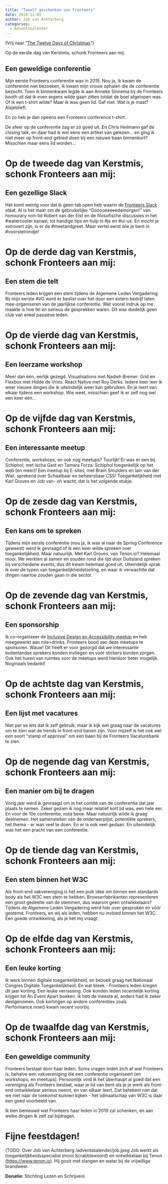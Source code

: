 ```yaml
---
title: "Twaalf geschenken van Fronteers"
date: 2018-12-05
author: Job van Achterberg
categories: 
  - Adventskalender
---
```

(Vrij naar “[The Twelve Days of Christmas](https://nl.wikipedia.org/wiki/The_Twelve_Days_of_Christmas)”)

Op de eerste dag van Kerstmis, schonk Fronteers aan mij:

## Een geweldige conferentie

Mijn eerste Fronteers conferentie was in 2015. Nou ja, ik kwam de conferentie niet bezoeken, ik kwam mijn vrouw ophalen die de conferentie bezocht. Toen ik binnenkwam legde ik aan Anneke Sinnema bij de Fronteers booth uit dat ik even ergens wilde gaan zitten totdat de boel afgelopen was. Of ik een t-shirt wilde? Maar ik was geen lid. Gaf niet. Wat is je maat? Alsjeblieft.

En zo heb je dan opeens een Fronteers conference t-shirt.

De sfeer op de conferentie zag er zó goed uit. En Chris Heilmann gaf de closing talk, en daar had ik wel eens een artikel van gelezen… en ging ik niet meer op front-end gebied doen bij een nieuwe baan binnenkort? Misschien maar eens lid worden…

# Op de tweede dag van Kerstmis, schonk Fronteers aan mij:

## Een gezellige Slack

Het komt weinig voor dat ik geen tab open heb waarin de [Fronteers Slack](https://fronteers-slack.herokuapp.com/) staat. Al is het maar om de gebruikelijke “Gooooeeeeedemorgen!” van honourary non-lid Robert van der Elst en de filosofische discussies in het #watercooler kanaal, tot handige tips en hulp in #js en #ui-ux. En mocht je extrovert zijn, is er de #meetandgreet. Maar vertel eerst wie je bent in #voorstelrondje!

# Op de derde dag van Kerstmis, schonk Fronteers aan mij:

## Een stem die telt

Fronteers leden krijgen een stem tijdens de Algemene Leden Vergadering. Bij mijn eerste AVG werd er beslist over het door een extern bedrijf laten mee-organiseren van de jaarlijkse conferentie. Wat vooral indruk op me maakte is hoe fel en serieus de gesprekken waren. Dit was duidelijk geen club van enkel passieve leden.

# Op de vierde dag van Kerstmis, schonk Fronteers aan mij:

## Een leerzame workshop

Meer dan één, eerlijk gezegd. Visualisations met Nadieh Bremer. Grid en Flexbox met Hidde de Vries. React Native met Roy Derks. Iedere keer leer ik weer nieuwe dingen die ik uiteindelijk weer kan gebruiken. En je leert van elkaar tijdens een workshop. Wie weet, misschien geef ik er zelf nog wel een keer één…

# Op de vijfde dag van Kerstmis, schonk Fronteers aan mij:

## Een interessante meetup

Conferentie, workshops, en ook nog meetups? Tuurlijk! Er was er een bij Schiphol, met Ischa Gast en Tamara Forza: Schiphol toegankelijk op het web (en meer)! Een meetup bij E-sites, met Bram Smulders en Iain van der Wiel, sprekend over Schaalbaar en beheersbaar CSS! Toegankelijkheid met Karl Groves en Job van- oh wacht, dat is het volgende stukje.

# Op de zesde dag van Kerstmis, schonk Fronteers aan mij:

## Een kans om te spreken

Tijdens mijn eerste conferentie (nou ja, ik was al naar de Spring Conference geweest) werd ik gevraagd of ik een keer wilde spreken over toegankelijkheid. Maar natuurlijk. Met Karl Groves, van Tenon.io? Helemaal mooi. We werkten al samen en zouden rond die tijd door Duitsland spreken bij verscheidene events, dus dit kwam helemaal goed uit. Uiteindelijk sprak ik over de typen van toegankelijkheidstooling, en waar ik verwachtte dat dingen naartoe zouden gaan in die sector.

# Op de zevende dag van Kerstmis, schonk Fronteers aan mij:

## Een sponsorship

Ik co-organiseer de [Inclusive Design en Accessibility meetup](https://www.idea11y.nl) en heb meegewerkt aan role=drinks. Fronteers bood aan deze meetups te sponsoren. Wauw! Dit heeft er voor gezorgd dat we interessante buitenlandse sprekers konden invliegen en voor stickers konden zorgen. Ook het huren van ruimtes voor de meetups werd hierdoor beter mogelijk. Nogmaals bedankt!

# Op de achtste dag van Kerstmis, schonk Fronteers aan mij:

## Een lijst met vacatures

Niet per se iets dat ik zelf gebruik, maar ik kijk wel graag naar de vacatures om te zien wat de trends in front-end banen zijn. Voor mijzelf is het ook wel een soort “stamp of approval” om een baan bij de Fronteers Vacaturebank te zien.

# Op de negende dag van Kerstmis, schonk Fronteers aan mij:

## Een manier om bij te dragen

Vorig jaar werd ik gevraagd om in het comité van de conferentie dat jaar plaats te nemen. Zeker gezien ik nog maar relatief kort lid was, een hele eer. En voor de 10e conferentie, nota bene. Maar natuurlijk wilde ik graag deelnemen. Het samenstellen van de onderwerplijst, potentiële sprekers, het thema - er was veel te doen. En er is ook veel gedaan. En uiteindelijk was het een pracht van een conferentie.

# Op de tiende dag van Kerstmis, schonk Fronteers aan mij:

## Een stem binnen het W3C

Als front-end vakvereniging is het een puik idee om binnen een standards body als het W3C een stem te hebben. Browserfabrikanten representeren een groot gedeelte van de stemmen, dus waarom geen ontwikkelaars? Tijdens de Algemene Leden Vergadering werd hier over gesproken en vóór gestemd. Fronteers, en wij als leden, hebben nu invloed binnen het W3C. Een goede ontwikkeling, als je het mij vraagt.

# Op de elfde dag van Kerstmis, schonk Fronteers aan mij:

## Een leuke korting

Ik werk binnen digitale toegankelijkheid, en bezoek graag het Nationaal Congres Digitale Toegankelijkheid. En wat bleek - Fronteers leden kregen dit jaar korting. Een leuke verrassing. Ook konden leden recentelijk korting krijgen tot An Event Apart boeken. Ik heb de meeste al, anders had ik zeker deelgenomen. Ook kortingen op andere conferenties zoals Performance.now() kwam recent voorbij.

# Op de twaalfde dag van Kerstmis, schonk Fronteers aan mij:

## Een geweldige community

Fronteers bestaat door haar leden. Soms vragen leden zich af wat Fronteers _is_, behalve een vakvereniging die een conferentie organiseert (en workshops, en meetups). Persoonlijk vind ik het überhaupt al goed dat een vereniging als Fronteers bestaat, waar je lid van bent als je je werk als front-end ontwikkelaar serieus neemt, en van elkaar leert. Dat betekent niet dat we niet naar de toekomst kunnen kijken - het lidmaatschap van W3C is daar een goed voorbeeld van.

Ik ben benieuwd wat Fronteers haar leden in 2019 zal schenken, en aan welke dingen ik zelf zal bijdragen.

# Fijne feestdagen!

(TODO: Over Job van Achterberg
/adventskalender/job.jpeg
Job werkt als toegankelijkheidsspecialist (mooi Scrabblewoord) en ontwikkelaar bij Tenon (https://www.tenon.io). Hij gooit met slangen en water bij de vrijwillige brandweer.


**Donatie:** Stichting Lezen en Schrijven)
